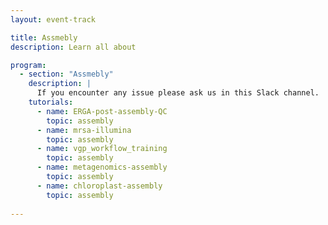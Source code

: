 ```yaml
---
layout: event-track

title: Assmebly
description: Learn all about 

program:
  - section: "Assmebly" 
    description: |
      If you encounter any issue please ask us in this Slack channel. 
    tutorials:
      - name: ERGA-post-assembly-QC
        topic: assembly
      - name: mrsa-illumina
        topic: assembly
      - name: vgp_workflow_training
        topic: assembly
      - name: metagenomics-assembly
        topic: assembly
      - name: chloroplast-assembly
        topic: assembly
        
---
```

